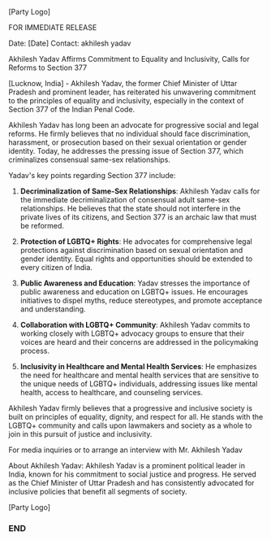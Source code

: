 [Party Logo]

FOR IMMEDIATE RELEASE

Date: [Date]
Contact: akhilesh yadav

Akhilesh Yadav Affirms Commitment to Equality and Inclusivity, Calls for Reforms to Section 377

[Lucknow, India] - Akhilesh Yadav, the former Chief Minister of Uttar Pradesh and prominent leader, has reiterated his unwavering commitment to the principles of equality and inclusivity, especially in the context of Section 377 of the Indian Penal Code.

Akhilesh Yadav has long been an advocate for progressive social and legal reforms. He firmly believes that no individual should face discrimination, harassment, or prosecution based on their sexual orientation or gender identity. Today, he addresses the pressing issue of Section 377, which criminalizes consensual same-sex relationships.

Yadav's key points regarding Section 377 include:

1. **Decriminalization of Same-Sex Relationships**: Akhilesh Yadav calls for the immediate decriminalization of consensual adult same-sex relationships. He believes that the state should not interfere in the private lives of its citizens, and Section 377 is an archaic law that must be reformed.

2. **Protection of LGBTQ+ Rights**: He advocates for comprehensive legal protections against discrimination based on sexual orientation and gender identity. Equal rights and opportunities should be extended to every citizen of India.

3. **Public Awareness and Education**: Yadav stresses the importance of public awareness and education on LGBTQ+ issues. He encourages initiatives to dispel myths, reduce stereotypes, and promote acceptance and understanding.

4. **Collaboration with LGBTQ+ Community**: Akhilesh Yadav commits to working closely with LGBTQ+ advocacy groups to ensure that their voices are heard and their concerns are addressed in the policymaking process.

5. **Inclusivity in Healthcare and Mental Health Services**: He emphasizes the need for healthcare and mental health services that are sensitive to the unique needs of LGBTQ+ individuals, addressing issues like mental health, access to healthcare, and counseling services.

Akhilesh Yadav firmly believes that a progressive and inclusive society is built on principles of equality, dignity, and respect for all. He stands with the LGBTQ+ community and calls upon lawmakers and society as a whole to join in this pursuit of justice and inclusivity.

For media inquiries or to arrange an interview with Mr. Akhilesh Yadav

About Akhilesh Yadav:
Akhilesh Yadav is a prominent political leader in India, known for his commitment to social justice and progress. He served as the Chief Minister of Uttar Pradesh and has consistently advocated for inclusive policies that benefit all segments of society.

[Party Logo]

### END ###



